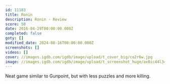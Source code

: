 ```yaml
---
id: 11183
title: Ronin
description: Ronin - Review
score: 50
date: 2016-04-29T00:00:00.000Z
completed: false
goty: []
modified_date: 2024-08-16T00:00:00.000Z
screenshots: []
videos: []
cover: //images.igdb.com/igdb/image/upload/t_cover_big/co2r6w.jpg
image: //images.igdb.com/igdb/image/upload/t_screenshot_huge/ax0ic44l34vhlfprg4zs.jpg
---
```

Neat game similar to Gunpoint, but with less puzzles and more killing.